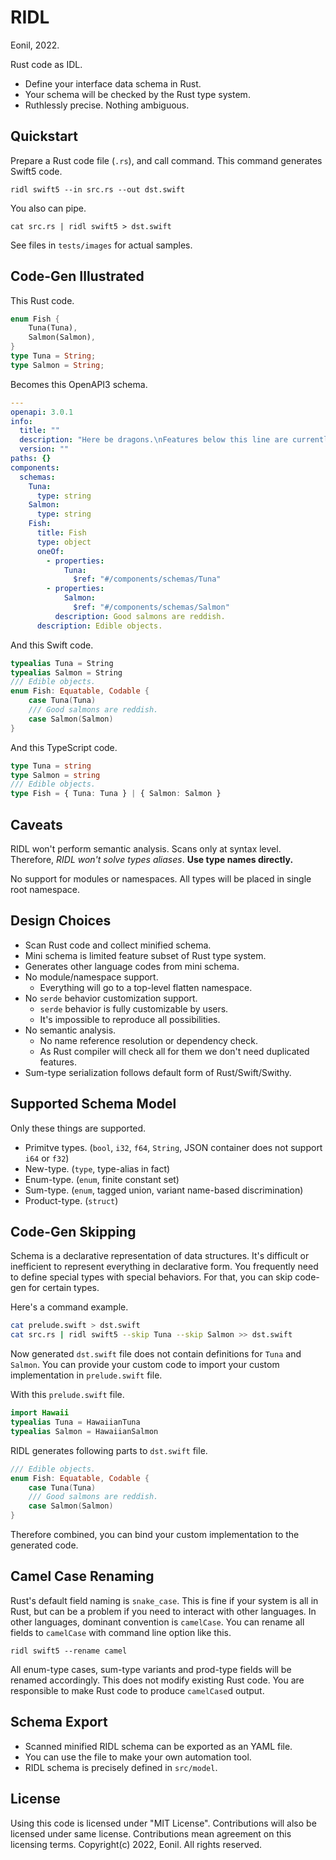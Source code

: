RIDL
====
Eonil, 2022.

Rust code as IDL.

- Define your interface data schema in Rust.
- Your schema will be checked by the Rust type system.
- Ruthlessly precise. Nothing ambiguous.




Quickstart
----------
Prepare a Rust code file (`.rs`), and call command.
This command generates Swift5 code.

    ridl swift5 --in src.rs --out dst.swift

You also can pipe.

    cat src.rs | ridl swift5 > dst.swift

See files in `tests/images` for actual samples.




Code-Gen Illustrated
--------------------
This Rust code.
```rust
enum Fish {
    Tuna(Tuna),
    Salmon(Salmon),
}
type Tuna = String;
type Salmon = String;
```

Becomes this OpenAPI3 schema.
```yaml
---
openapi: 3.0.1
info:
  title: ""
  description: "Here be dragons.\nFeatures below this line are currently supported."
  version: ""
paths: {}
components:
  schemas:
    Tuna:
      type: string
    Salmon:
      type: string
    Fish:
      title: Fish
      type: object
      oneOf:
        - properties:
            Tuna:
              $ref: "#/components/schemas/Tuna"
        - properties:
            Salmon:
              $ref: "#/components/schemas/Salmon"
          description: Good salmons are reddish.
      description: Edible objects.
```

And this Swift code.
```swift
typealias Tuna = String
typealias Salmon = String
/// Edible objects.
enum Fish: Equatable, Codable {
    case Tuna(Tuna)
    /// Good salmons are reddish.
    case Salmon(Salmon)
}
```

And this TypeScript code.
```typescript
type Tuna = string
type Salmon = string
/// Edible objects.
type Fish = { Tuna: Tuna } | { Salmon: Salmon }
```





Caveats
-------
RIDL won't perform semantic analysis.
Scans only at syntax level. Therefore, *RIDL won't solve types aliases*.
**Use type names directly.**

No support for modules or namespaces.
All types will be placed in single root namespace.






Design Choices
--------------
- Scan Rust code and collect minified schema.
- Mini schema is limited feature subset of Rust type system.
- Generates other language codes from mini schema.
- No module/namespace support.
    - Everything will go to a top-level flatten namespace.
- No `serde` behavior customization support.
    - `serde` behavior is fully customizable by users.
    - It's impossible to reproduce all possibilities.
- No semantic analysis.
    - No name reference resolution or dependency check.
    - As Rust compiler will check all for them we don't need duplicated features.
- Sum-type serialization follows default form of Rust/Swift/Swithy.




Supported Schema Model
----------------------
Only these things are supported.
- Primitve types. (`bool`, `i32`, `f64`, `String`, JSON container does not support `i64` or `f32`)
- New-type. (`type`, type-alias in fact)
- Enum-type. (`enum`, finite constant set)
- Sum-type. (`enum`, tagged union, variant name-based discrimination)
- Product-type. (`struct`)




Code-Gen Skipping
-----------------
Schema is a declarative representation of data structures.
It's difficult or inefficient to represent everything in declarative form.
You frequently need to define special types with special behaviors.
For that, you can skip code-gen for certain types.

Here's a command example.
```sh
cat prelude.swift > dst.swift
cat src.rs | ridl swift5 --skip Tuna --skip Salmon >> dst.swift
```

Now generated `dst.swift` file does not contain definitions for 
`Tuna` and `Salmon`. You can provide your custom code to import
your custom implementation in `prelude.swift` file.

With this `prelude.swift` file.
```swift
import Hawaii
typealias Tuna = HawaiianTuna
typealias Salmon = HawaiianSalmon
```

RIDL generates following parts to `dst.swift` file.
```swift
/// Edible objects.
enum Fish: Equatable, Codable {
    case Tuna(Tuna)
    /// Good salmons are reddish.
    case Salmon(Salmon)
}
```

Therefore combined, you can bind your custom implementation 
to the generated code.






Camel Case Renaming
-------------------
Rust's default field naming is `snake_case`.
This is fine if your system is all in Rust, but can be a problem if you need to interact with other languages.
In other languages, dominant convention is `camelCase`.
You can rename all fields to `camelCase` with command line option like this.

    ridl swift5 --rename camel
  
All enum-type cases, sum-type variants and prod-type fields will be renamed accordingly.
This does not modify existing Rust code. 
You are responsible to make Rust code to produce `camelCase`d output.







Schema Export
-------------
- Scanned minified RIDL schema can be exported as an YAML file.
- You can use the file to make your own automation tool.
- RIDL schema is precisely defined in `src/model`.





License
-------
Using this code is licensed under "MIT License".
Contributions will also be licensed under same license.
Contributions mean agreement on this licensing terms.
Copyright(c) 2022, Eonil. All rights reserved.